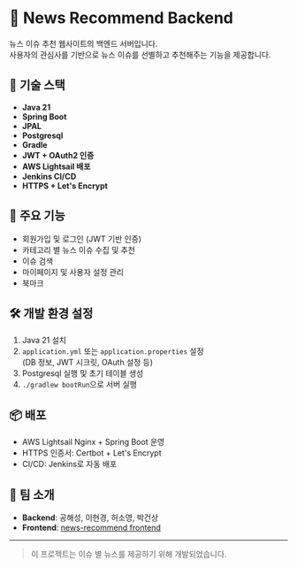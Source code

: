 # 📰 News Recommend Backend

뉴스 이슈 추천 웹사이트의 백엔드 서버입니다.  
사용자의 관심사를 기반으로 뉴스 이슈를 선별하고 추천해주는 기능을 제공합니다.

## 🚀 기술 스택

- **Java 21**
- **Spring Boot**
- **JPAL**
- **Postgresql**
- **Gradle**
- **JWT + OAuth2 인증**
- **AWS Lightsail 배포**
- **Jenkins CI/CD**
- **HTTPS + Let's Encrypt**

## 📁 주요 기능

- 회원가입 및 로그인 (JWT 기반 인증)
- 카테고리 별 뉴스 이슈 수집 및 추천
-  이슈 검색
- 마이페이지 및 사용자 설정 관리
- 북마크 

## 🛠️ 개발 환경 설정

1. Java 21 설치
2. `application.yml` 또는 `application.properties` 설정  
   (DB 정보, JWT 시크릿, OAuth 설정 등)
3. Postgresql 실행 및 초기 테이블 생성
4. `./gradlew bootRun`으로 서버 실행

## 📦 배포

- AWS Lightsail Nginx + Spring Boot 운영
- HTTPS 인증서: Certbot + Let's Encrypt
- CI/CD: Jenkins로 자동 배포

## 👥 팀 소개

- **Backend**: 공해성, 이현경, 허소영, 박건상
- **Frontend**: [news-recommend frontend](https://github.com/news-recommend/frontend)

---

> 이 프로젝트는 이슈 별 뉴스를 제공하기 위해 개발되었습니다.

